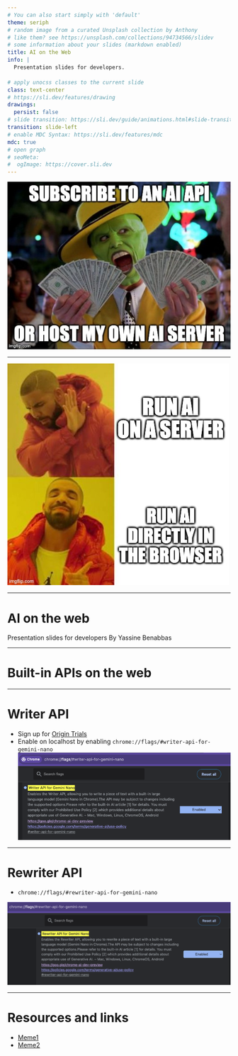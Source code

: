 ```yaml
---
# You can also start simply with 'default'
theme: seriph
# random image from a curated Unsplash collection by Anthony
# like them? see https://unsplash.com/collections/94734566/slidev
# some information about your slides (markdown enabled)
title: AI on the Web
info: |
  Presentation slides for developers.

# apply unocss classes to the current slide
class: text-center
# https://sli.dev/features/drawing
drawings:
  persist: false
# slide transition: https://sli.dev/guide/animations.html#slide-transitions
transition: slide-left
# enable MDC Syntax: https://sli.dev/features/mdc
mdc: true
# open graph
# seoMeta:
#  ogImage: https://cover.sli.dev
---
```


![](./assets/money.png)

---

![](./assets/yes-no-browser-ai.png)

---

# AI on the web

Presentation slides for developers
By Yassine Benabbas

<!--
The last comment block of each slide will be treated as slide notes. It will be visible and editable in Presenter Mode along with the slide. [Read more in the docs](https://sli.dev/guide/syntax.html#notes)
-->

---

# Built-in APIs on the web

---

# Writer API

- Sign up for [Origin Trials](https://developer.chrome.com/docs/ai/writer-api#sign_up_for_the_origin_trial)
- Enable on localhost by enabling `chrome://flags/#writer-api-for-gemini-nano`
  ![writer api chrome flag](./assets/writerapi-chrome-flag.png)

---

# Rewriter API

- `chrome://flags/#rewriter-api-for-gemini-nano`

![rewriter api chrome flag](./assets/rewriterapi-chrome-flag.png)

---

# Resources and links

- [Meme1](https://imgflip.com/i/a16egd)
- [Meme2](https://imgflip.com/i/a16egj)

<PoweredBySlidev mt-10 />
